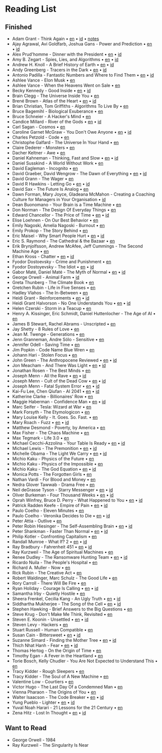 # Reading List

## Finished

* Adam Grant - Think Again • [en](https://github.com/geovedi/book-notes/blob/main/2021/think-again.en.md) • [id](https://medium.com/lit-bits-n-pieces/6e31845a6e71) • [notes](https://github.com/geovedi/book-notes/blob/main/2021/think-again.notes.md)
* Ajay Agrawal, Avi Goldfarb, Joshua Gans - Power and Prediction • [en](https://github.com/geovedi/book-notes/blob/main/2022/power-and-prediction.md) • [id](https://medium.com/lit-bits-n-pieces/97ddb4afe50e)
* Alex Prud'homme - Dinner with the President • [en](https://github.com/geovedi/book-notes/blob/main/2023/dinner-with-the-president.md) • [id](https://medium.com/lit-bits-n-pieces/4a84e741c974)
* Amy B. Zegart - Spies, Lies, and Algorithms • [en](https://github.com/geovedi/book-notes/blob/main/2022/spies-lies-and-algorithms.md) • [id](https://medium.com/lit-bits-n-pieces/646931799d47)
* Andrew H. Knoll - A Brief History of Earth • [en](https://github.com/geovedi/book-notes/blob/main/2021/a-brief-history-of-earth.md) • [id](https://medium.com/lit-bits-n-pieces/84d21c842a11)
* Andy Greenberg - Tracers in the Dark • [en](https://github.com/geovedi/book-notes/blob/main/2022/tracers-in-the-dark.md) • [id](https://medium.com/lit-bits-n-pieces/d036c6769cc1)
* Antonio Padilla - Fantastic Numbers and Where to Find Them • [en](https://github.com/geovedi/book-notes/blob/main/2022/fantastic-numbers-and-where-to-find-them.md) • [id](https://medium.com/lit-bits-n-pieces/f9b729f1ccc0)
* Ashlee Vance - Elon Musk • [en](https://github.com/geovedi/book-notes/blob/main/2015/elon-musk.md)
* Ashlee Vance - When the Heavens Went on Sale • [en](https://github.com/geovedi/book-notes/blob/main/2023/when-the-heavens-went-on-sale.md)
* Becky Kennedy - Good Inside • [en](https://github.com/geovedi/book-notes/blob/main/2022/good-inside.md) • [id](https://medium.com/lit-bits-n-pieces/35c3a5368e1a)
* Brain Clegg - The Universe Inside You • [en](https://github.com/geovedi/book-notes/blob/main/2012/the-universe-inside-you.md)
* Brené Brown - Atlas of the Heart • [en](https://github.com/geovedi/book-notes/blob/main/2021/atlas-of-the-heart.md) • [id](https://medium.com/lit-bits-n-pieces/a776c8ce24b7)
* Brian Christian, Tom Griffiths - Algorithms To Live By • [en](https://github.com/geovedi/book-notes/blob/main/2016/algorithms-to-live-by.md)
* Bruce Bagemihl - Biological Exuberance • [en](https://github.com/geovedi/book-notes/blob/main/1999/biological-exuberance.md)
* Bruce Schneier - A Hacker's Mind • [en](https://github.com/geovedi/book-notes/blob/main/2023/a-hacker's-mind.md)
* Candice Millard - River of the Gods • [en](https://github.com/geovedi/book-notes/blob/main/2022/river-of-the-gods.md) • [id](https://medium.com/lit-bits-n-pieces/75b46cc683c5)
* Carl Sagan - Cosmos • [en](https://github.com/geovedi/book-notes/blob/main/1985/cosmos.md)
* Caroline Garnet McGraw - You Don't Owe Anyone • [en](https://github.com/geovedi/book-notes/blob/main/2021/you-don't-owe-anyone.md) • [id](https://medium.com/lit-bits-n-pieces/cba7c1771498)
* Charles Petzold - Code • [en](https://github.com/geovedi/book-notes/blob/main/2000/code.md)
* Christophe Galfard - The Universe İn Your Hand • [en](https://github.com/geovedi/book-notes/blob/main/2015/the-universe-in-your-hand.md)
* Claire Dederer - Monsters • [en](https://github.com/geovedi/book-notes/blob/main/2023/monsters.md)
* Dacher Keltner - Awe • [en](https://github.com/geovedi/book-notes/blob/main/2023/awe.md)
* Daniel Kahneman - Thinking, Fast and Slow • [en](https://github.com/geovedi/book-notes/blob/main/2011/thinking-fast-and-slow.md) • [id](https://medium.com/lit-bits-n-pieces/c8071ef528d0)
* Daniel Susskind - A World Without Work • [en](https://github.com/geovedi/book-notes/blob/main/2020/a-world-without-work.md)
* David Eagleman - Incognito • [en](https://github.com/geovedi/book-notes/blob/main/2011/incognito.md)
* David Graeber, David Wengrow - The Dawn of Everything • [en](https://github.com/geovedi/book-notes/blob/main/2021/the-dawn-of-everything.md) • [id](https://medium.com/lit-bits-n-pieces/e8f64aebe4d0)
* David Grann - The Wager • [en](https://github.com/geovedi/book-notes/blob/main/2023/the-wager.md)
* David R Hawkins - Letting Go • [en](https://github.com/geovedi/book-notes/blob/main/2012/letting-go.md) • [id](https://medium.com/lit-bits-n-pieces/d6a8ace5b830)
* David Sax - The Future Is Analog • [en](https://github.com/geovedi/book-notes/blob/main/2022/the-future-is-analog.md)
* Dawn Forman, Mary Joyce, Gladeana McMahon - Creating a Coaching Culture for Managers in Your Organisation • [id](https://medium.com/lit-bits-n-pieces/e1a1b09eab19)
* Dean Buonomano - Your Brain is a Time Machine • [en](https://github.com/geovedi/book-notes/blob/main/2017/your-brain-is-a-time-machine.md)
* Don Norman - The Design Of Everyday Things • [en](https://github.com/geovedi/book-notes/blob/main/2013/the-design-of-everyday-things.md)
* Edward Chancellor - The Price of Time • [en](https://github.com/geovedi/book-notes/blob/main/2022/the-price-of-time.md) • [id](https://medium.com/lit-bits-n-pieces/a38b77ef7462)
* Elise Loehnen - On Our Best Behavior • [en](https://github.com/geovedi/book-notes/blob/main/2023/on-our-best-behavior.md)
* Emily Nagoski, Amelia Nagoski - Burnout • [en](https://github.com/geovedi/book-notes/blob/main/2019/burnout.md)
* Emily Prokop - The Story Behind • [en](https://github.com/geovedi/book-notes/blob/main/2018/the-story-behind.md)
* Eric Maisel - Why Smart People Hurt • [en](https://github.com/geovedi/book-notes/blob/main/2013/why-smart-people-hurt.md) • [id](https://medium.com/lit-bits-n-pieces/cccdf8acc4b2)
* Eric S. Raymond - The Cathedral & the Bazaar • [en](https://github.com/geovedi/book-notes/blob/main/2010/the-cathedral-and-the-bazaar.md)
* Erik Brynjolfsson, Andrew McAfee, Jeff Cummings - The Second Machine Age • [en](https://github.com/geovedi/book-notes/blob/main/2014/the-second-machine-age.md)
* Ethan Kross - Chatter • [en](https://github.com/geovedi/book-notes/blob/main/2021/chatter.md) • [id](https://medium.com/lit-bits-n-pieces/a25f1499e018)
* Fyodor Dostoevsky - Crime and Punishment • [en](https://github.com/geovedi/book-notes/blob/main/1866/crime-and-punishment.md)
* Fyodor Dostoyevsky - The Idiot • [en](https://github.com/geovedi/book-notes/blob/main/1869/the-idiot.md) • [id](https://medium.com/lit-bits-n-pieces/d900f58fedff)
* Gabor Maté, Daniel Maté - The Myth of Normal • [en](https://github.com/geovedi/book-notes/blob/main/2022/the-myth-of-normal.md) • [id](https://medium.com/p/b4bbad1bb66a)
* George Orwell - Animal Farm • [id](https://medium.com/lit-bits-n-pieces/70bbe3cbbd05)
* Greta Thunberg - The Climate Book • [en](https://github.com/geovedi/book-notes/blob/main/2023/the-climate-book.md)
* Gretchen Rubin - Life in Five Senses • [en](https://github.com/geovedi/book-notes/blob/main/2023/life-in-five-senses.md)
* Hadley Vlahos - The In-Between • [en](https://github.com/geovedi/book-notes/blob/main/2023/the-in-between.md)
* Heidi Grant - Reinforcements • [en](https://github.com/geovedi/book-notes/blob/main/2018/reinforcements.md) • [id](https://medium.com/lit-bits-n-pieces/ec4c0fbf6f7c)
* Heidi Grant Halvorson - No One Understands You • [en](https://github.com/geovedi/book-notes/blob/main/2015/no-one-understands-you.md) • [id](https://medium.com/lit-bits-n-pieces/4d6eafddaa41)
* Helen Czerski - Storm in a Teacup • [en](https://github.com/geovedi/book-notes/blob/main/2017/storm-in-a-teacup.md)
* Henry A. Kissinger, Eric Schmidt, Daniel Huttenlocher - The Age of AI • [en](https://github.com/geovedi/book-notes/blob/main/2021/the-age-of-ai.md)
* James B Stewart, Rachel Abrams - Unscripted • [en](https://github.com/geovedi/book-notes/blob/main/2023/unscripted.md)
* Jay Shetty - 8 Rules of Love • [en](https://github.com/geovedi/book-notes/blob/main/2023/8-rules-of-love.md)
* Jean M. Twenge - Generations • [en](https://github.com/geovedi/book-notes/blob/main/2023/generations.md)
* Jenn Granneman, Andre Sólo - Sensitive • [en](https://github.com/geovedi/book-notes/blob/main/2023/sensitive.md)
* Jennifer Odell - Saving Time • [en](https://github.com/geovedi/book-notes/blob/main/2023/saving-time.md)
* Jim Popkin - Code Name Blue Wren • [en](https://github.com/geovedi/book-notes/blob/main/2023/code-name-blue-wren.md)
* Johann Hari - Stolen Focus • [en](https://github.com/geovedi/book-notes/blob/main/2022/stolen-focus.md)
* John Green - The Anthropocene Reviewed • [en](https://github.com/geovedi/book-notes/blob/main/2021/the-anthropocene-reviewed.md) • [id](https://medium.com/lit-bits-n-pieces/86f1a987fc6f)
* Jon Meacham - And There Was Light • [en](https://github.com/geovedi/book-notes/blob/main/2022/and-there-was-light.md) • [id](https://medium.com/lit-bits-n-pieces/b4304021a97)
* Jonathan Rosen - The Best Minds • [en](https://github.com/geovedi/book-notes/blob/main/2023/the-best-minds.md)
* Joseph Menn - All the Rave • [en](https://github.com/geovedi/book-notes/blob/main/2003/all-the-rave.md) • [id](https://medium.com/lit-bits-n-pieces/292879128c95)
* Joseph Menn - Cult of the Dead Cow • [en](https://github.com/geovedi/book-notes/blob/main/2019/cult-of-the-dead-cow.md) • [id](https://medium.com/lit-bits-n-pieces/5fb1a9ed7b80)
* Joseph Menn - Fatal System Error • [en](https://github.com/geovedi/book-notes/blob/main/2010/fatal-system-error.md) • [id](https://medium.com/lit-bits-n-pieces/bf5cf59eb93c)
* Kai-Fu Lee, Chen Qiufan - AI 2041 • [en](https://github.com/geovedi/book-notes/blob/main/2021/ai-2041.md) • [id](https://medium.com/lit-bits-n-pieces/76486b50eaab)
* Katherine Clarke - Billionaires' Row • [en](https://github.com/geovedi/book-notes/blob/main/2023/billionaires-row.md)
* Maggie Haberman - Confidence Man • [en](https://github.com/geovedi/book-notes/blob/main/2022/confidence-man.md) • [id](https://medium.com/lit-bits-n-pieces/517e6659bf3)
* Marc Seifer - Tesla: Wizard at War • [en](https://github.com/geovedi/book-notes/blob/main/2022/tesla-wizard-at-war.md)
* Mark Forsyth - The Etymologicon • [en](https://github.com/geovedi/book-notes/blob/main/2012/the-etymologicon.md)
* Mary Louise Kelly - It. Goes. So. Fast. • [en](https://github.com/geovedi/book-notes/blob/main/2023/it-goes-so-fast.md)
* Mary Roach - Fuzz • [en](https://github.com/geovedi/book-notes/blob/main/2021/fuzz.md) • [id](https://medium.com/lit-bits-n-pieces/bf0a59c0f17d)
* Matthew Desmond - Poverty, by America • [en](https://github.com/geovedi/book-notes/blob/main/2023/poverty-by-america.md)
* Max Fisher - The Chaos Machine • [en](https://github.com/geovedi/book-notes/blob/main/2022/the-chaos-machine.md)
* Max Tegmark - Life 3.0 • [en](https://github.com/geovedi/book-notes/blob/main/2017/life-3.0.md)
* Michael Cecchi-Azzolina - Your Table Is Ready • [en](https://github.com/geovedi/book-notes/blob/main/2022/your-table-is-ready.md) • [id](https://medium.com/lit-bits-n-pieces/370698c3f7cf)
* Michael Lewis - The Premonition • [en](https://github.com/geovedi/book-notes/blob/main/2021/the-premonition.md) • [id](https://medium.com/lit-bits-n-pieces/499aa9620a86)
* Michelle Obama - The Light We Carry • [en](https://github.com/geovedi/book-notes/blob/main/2022/the-light-we-carry.md) • [id](https://medium.com/lit-bits-n-pieces/f6a514de4f44)
* Michio Kaku - Physics of the Future • [en](https://github.com/geovedi/book-notes/blob/main/2011/physics-of-the-future.md)
* Michio Kaku - Physics of the Impossible • [en](https://github.com/geovedi/book-notes/blob/main/2008/physics-of-the-impossible.md)
* Michio Kaku - The God Equation • [en](https://github.com/geovedi/book-notes/blob/main/2021/the-god-equation.md) • [id](https://medium.com/lit-bits-n-pieces/32dba352ad13)
* Monica Potts - The Forgotten Girls • [en](https://github.com/geovedi/book-notes/blob/main/2023/the-forgotten-girls.md)
* Nathan Vardi - For Blood and Money • [en](https://github.com/geovedi/book-notes/blob/main/2022/for-blood-and-money.md)
* Nedra Glover Tawwab - Drama Free • [en](https://github.com/geovedi/book-notes/blob/main/2023/drama-free.md)
* Neil deGrasse Tyson - Starry Messenger • [en](https://github.com/geovedi/book-notes/blob/main/2022/starry-messenger.md) • [id](https://medium.com/lit-bits-n-pieces/2e53c910407b)
* Oliver Burkeman - Four Thousand Weeks • [en](https://github.com/geovedi/book-notes/blob/main/2021/four-thousand-weeks.md) • [id](https://medium.com/lit-bits-n-pieces/62740c9cbe38)
* Oprah Winfrey, Bruce D. Perry - What Happened to You • [en](https://github.com/geovedi/book-notes/blob/main/2021/what-happened-to-you.md) • [id](https://medium.com/lit-bits-n-pieces/cd5a0068ef60)
* Patrick Radden Keefe - Empire of Pain • [en](https://github.com/geovedi/book-notes/blob/main/2021/empire-of-pain.md) • [id](https://medium.com/lit-bits-n-pieces/7e29484bed8)
* Paulo Coelho - Eleven Minutes • [en](https://github.com/geovedi/book-notes/blob/main/2003/eleven-minutes.md)
* Paulo Coelho - Veronika Decides to Die • [en](https://github.com/geovedi/book-notes/blob/main/1998/veronika-decides-to-die.md) • [id](https://medium.com/lit-bits-n-pieces/663d5cc83d0)
* Peter Attia - Outlive • [en](https://github.com/geovedi/book-notes/blob/main/2023/outlive.md)
* Peter Robin Hiesinger - The Self-Assembling Brain • [en](https://github.com/geovedi/book-notes/blob/main/2021/the-self-assembling-brain.md) • [id](https://medium.com/lit-bits-n-pieces/54275714f0aa)
* Peter Shankman - Faster Than Normal • [en](https://github.com/geovedi/book-notes/blob/main/2014/faster-than-normal.md) • [id](https://medium.com/lit-bits-n-pieces/70e31a6964e)
* Philip Kotler - Confronting Capitalism • [en](https://github.com/geovedi/book-notes/blob/main/2015/confronting-capitalism.md)
* Randall Munroe - What If? 2 • [en](https://github.com/geovedi/book-notes/blob/main/2022/what-if-2.md) • [id](https://medium.com/lit-bits-n-pieces/ea4d08753071)
* Ray Bradbury - Fahrenheit 451 • [en](https://github.com/geovedi/book-notes/blob/main/1953/fahrenheit-451.md) • [id](https://medium.com/lit-bits-n-pieces/f6f9f63428ee)
* Ray Kurzweil - The Age of Spiritual Machines • [en](https://github.com/geovedi/book-notes/blob/main/2000/the-age-of-spiritual-machines.md)
* Renee Dudley - The Ransomware Hunting Team • [en](https://github.com/geovedi/book-notes/blob/main/2022/the-ransomware-hunting-team.md) • [id](https://medium.com/lit-bits-n-pieces/426d5baf0b3f)
* Ricardo Nuila - The People's Hospital • [en](https://github.com/geovedi/book-notes/blob/main/2023/the-people's-hospital.md)
* Richard A. Muller - Now • [en](https://github.com/geovedi/book-notes/blob/main/2016/now.md)
* Rick Rubin - The Creative Act • [en](https://github.com/geovedi/book-notes/blob/main/2023/the-creative-act.md)
* Robert Waldinger, Marc Schulz - The Good Life • [en](https://github.com/geovedi/book-notes/blob/main/2023/the-good-life.md)
* Rory Carroll - There Will Be Fire • [en](https://github.com/geovedi/book-notes/blob/main/2023/there-will-be-fire.md)
* Ryan Holiday - Courage Is Calling • [en](https://github.com/geovedi/book-notes/blob/main/2021/courage-is-calling.md) • [id](https://medium.com/lit-bits-n-pieces/234c9daeeaef)
* Samantha Irby - Quietly Hostile • [en](https://github.com/geovedi/book-notes/blob/main/2023/quietly-hostile.md)
* Sheera Frenkel, Cecilia Kang - An Ugly Truth • [en](https://github.com/geovedi/book-notes/blob/main/2021/an-ugly-truth.md) • [id](https://medium.com/lit-bits-n-pieces/c62a09bbf8ce)
* Siddhartha Mukherjee - The Song of the Cell • [en](https://github.com/geovedi/book-notes/blob/main/2022/the-song-of-the-cell.md) • [id](https://medium.com/lit-bits-n-pieces/7178526a56a0)
* Stephen Hawking - Brief Answers to the Big Questions • [en](https://github.com/geovedi/book-notes/blob/main/2018/brief-answers-to-the-big-questions.md)
* Steve Krug - Don't Make Me Think, Revisited • [en](https://github.com/geovedi/book-notes/blob/main/2014/don-t-make-me-think-revisited.md)
* Steven E. Koonin - Unsettled • [en](https://github.com/geovedi/book-notes/blob/main/2021/unsettled.md) • [id](https://medium.com/lit-bits-n-pieces/c6b48b5cb657)
* Steven Levy - Hackers • [en](https://github.com/geovedi/book-notes/blob/main/2010/hackers.md)
* Stuart Russell - Human Compatible • [en](https://github.com/geovedi/book-notes/blob/main/2019/human-compatible.md)
* Susan Cain - Bittersweet • [en](https://github.com/geovedi/book-notes/blob/main/2022/bittersweet.md) • [id](https://medium.com/lit-bits-n-pieces/a3b7ad7cb733)
* Suzanne Simard - Finding the Mother Tree • [en](https://github.com/geovedi/book-notes/blob/main/2021/finding-the-mother-tree.md) • [id](https://medium.com/lit-bits-n-pieces/a3c08297d82b)
* Thich Nhat Hanh - Fear • [en](https://github.com/geovedi/book-notes/blob/main/2012/fear.md) • [id](https://medium.com/lit-bits-n-pieces/5da9c89a7bd0)
* Thomas Hertog - On the Origin of Time • [en](https://github.com/geovedi/book-notes/blob/main/2023/on-the-origin-of-time.md)
* Timothy Egan - A Fever in the Heartland • [en](https://github.com/geovedi/book-notes/blob/main/2023/a-fever-in-the-heartland.md)
* Torie Bosch, Kelly Chudler - You Are Not Expected to Understand This • [en](https://github.com/geovedi/book-notes/blob/main/2022/you-are-not-expected-to-understand-this.md)
* Tracy Kidder - Rough Sleepers • [en](https://github.com/geovedi/book-notes/blob/main/2023/rough-sleepers.md)
* Tracy Kidder - The Soul of A New Machine • [en](https://github.com/geovedi/book-notes/blob/main/2000/the-soul-of-a-new-machine.md)
* Valentine Low - Courtiers • [en](https://github.com/geovedi/book-notes/blob/main/2023/courtiers.md)
* Victor Hugo - The Last Day Of a Condemned Man • [en](https://github.com/geovedi/book-notes/blob/main/1829/the-last-day-of-a-condemned-man.md)
* Vienna Pharaon - The Origins of You • [en](https://github.com/geovedi/book-notes/blob/main/2023/the-origins-of-you.md)
* Walter Isaacson - The Code Breaker • [en](https://github.com/geovedi/book-notes/blob/main/2021/the-code-breaker.md) • [id](https://medium.com/lit-bits-n-pieces/9838251e252d)
* Yung Pueblo - Lighter • [en](https://github.com/geovedi/book-notes/blob/main/2022/lighter.md) • [id](https://medium.com/lit-bits-n-pieces/95e92bc69886)
* Yuval Noah Harari - 21 Lessons for the 21 Century • [en](https://github.com/geovedi/book-notes/blob/main/2018/21-lessons-for-the-21st-century.md)
* Zena Hitz - Lost In Thought • [en](https://github.com/geovedi/book-notes/blob/main/2020/lost-in-thought.md) • [id](https://medium.com/lit-bits-n-pieces/49af5f68ed21)


## Want to Read

* George Orwell - 1984
* Ray Kurzweil - The Singularity Is Near


